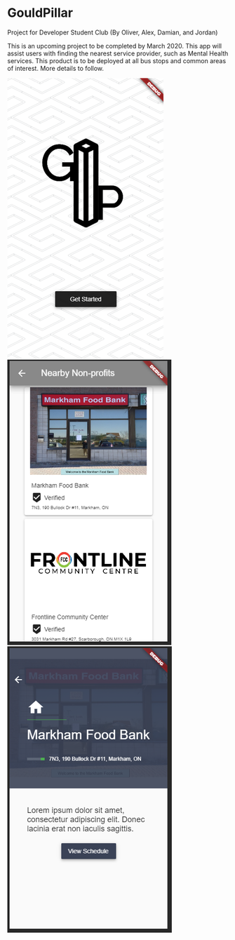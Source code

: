 # GouldPillar
Project for Developer Student Club (By Oliver, Alex, Damian, and Jordan)

This is an upcoming project to be completed by March 2020. This app will assist users 
with finding the nearest service provider, such as Mental Health services. This product
is to be deployed at all bus stops and common areas of interest. More details to follow.

![Landing Screen](/doc/landing.PNG)
![Home Screen](/doc/home.PNG)
![Organization Screen](/doc/org.PNG)